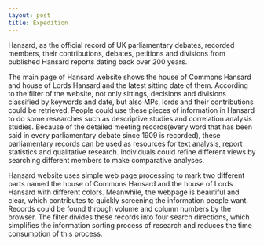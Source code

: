 ```yaml
---
layout: post
title: Expedition
---
```


Hansard, as the official record of UK parliamentary debates, recorded members, their contributions, debates, petitions and divisions from published Hansard reports dating back over 200 years.

The main page of Hansard website shows the house of Commons Hansard and house of Lords Hansard and the latest sitting date of them. According to the filter of the website, not only sittings, decisions and divisions classified by keywords and date, but also MPs, lords and their contributions could be retrieved. People could use these pieces of information in Hansard to do some researches such as descriptive studies and correlation analysis studies. Because of the detailed meeting records(every word that has been said in every parliamentary debate since 1909 is recorded), these parliamentary records can be used as resources for text analysis, report statistics and qualitative research. Individuals could refine different views by searching different members to make comparative analyses.

Hansard website uses simple web page processing to mark two different parts named the house of Commons Hansard and the house of Lords Hansard with different colors. Meanwhile, the webpage is beautiful and clear, which contributes to quickly screening the information people want. Records could be found through volume and column numbers by the browser. The filter divides these records into four search directions, which simplifies the information sorting process of research and reduces the time consumption of this process.
